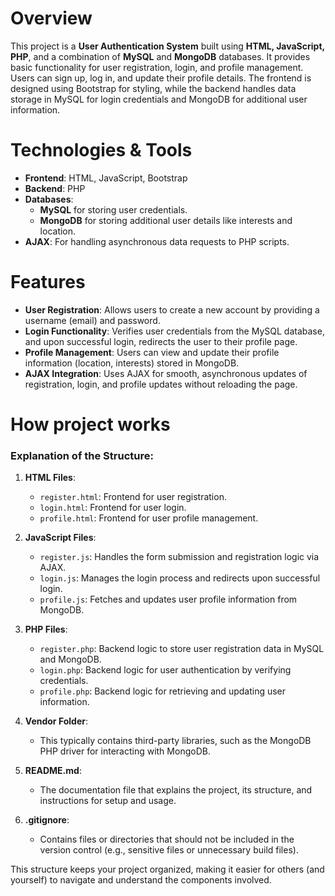 # Overview
This project is a **User Authentication System** built using **HTML, JavaScript, PHP**, and a combination of **MySQL** and **MongoDB** databases. It provides basic functionality for user registration, login, and profile management. Users can sign up, log in, and update their profile details. The frontend is designed using Bootstrap for styling, while the backend handles data storage in MySQL for login credentials and MongoDB for additional user information.

# Technologies & Tools
- **Frontend**: HTML, JavaScript, Bootstrap
- **Backend**: PHP
- **Databases**: 
  - **MySQL** for storing user credentials.
  - **MongoDB** for storing additional user details like interests and location.
- **AJAX**: For handling asynchronous data requests to PHP scripts.

# Features
- **User Registration**: Allows users to create a new account by providing a username (email) and password.
- **Login Functionality**: Verifies user credentials from the MySQL database, and upon successful login, redirects the user to their profile page.
- **Profile Management**: Users can view and update their profile information (location, interests) stored in MongoDB.
- **AJAX Integration**: Uses AJAX for smooth, asynchronous updates of registration, login, and profile updates without reloading the page.
# How project works 

### Explanation of the Structure:
1. **HTML Files**:
   - `register.html`: Frontend for user registration.
   - `login.html`: Frontend for user login.
   - `profile.html`: Frontend for user profile management.
   
2. **JavaScript Files**:
   - `register.js`: Handles the form submission and registration logic via AJAX.
   - `login.js`: Manages the login process and redirects upon successful login.
   - `profile.js`: Fetches and updates user profile information from MongoDB.

3. **PHP Files**:
   - `register.php`: Backend logic to store user registration data in MySQL and MongoDB.
   - `login.php`: Backend logic for user authentication by verifying credentials.
   - `profile.php`: Backend logic for retrieving and updating user information.

4. **Vendor Folder**:
   - This typically contains third-party libraries, such as the MongoDB PHP driver for interacting with MongoDB.

5. **README.md**:
   - The documentation file that explains the project, its structure, and instructions for setup and usage.

6. **.gitignore**:
   - Contains files or directories that should not be included in the version control (e.g., sensitive files or unnecessary build files).

This structure keeps your project organized, making it easier for others (and yourself) to navigate and understand the components involved.
